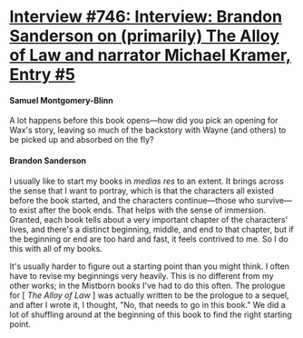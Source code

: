 # [Interview #746: Interview: Brandon Sanderson on (primarily) The Alloy of Law and narrator Michael Kramer, Entry #5](https://www.theoryland.com/intvmain.php?i=746#5)

#### Samuel Montgomery-Blinn

A lot happens before this book opens—how did you pick an opening for Wax's story, leaving so much of the backstory with Wayne (and others) to be picked up and absorbed on the fly?

#### Brandon Sanderson

I usually like to start my books in
*medias res*
to an extent. It brings across the sense that I want to portray, which is that the characters all existed before the book started, and the characters continue—those who survive—to exist after the book ends. That helps with the sense of immersion. Granted, each book tells about a very important chapter of the characters' lives, and there's a distinct beginning, middle, and end to that chapter, but if the beginning or end are too hard and fast, it feels contrived to me. So I do this with all of my books.

It's usually harder to figure out a starting point than you might think. I often have to revise my beginnings very heavily. This is no different from my other works; in the Mistborn books I've had to do this often. The prologue for [
*The Alloy of Law*
] was actually written to be the prologue to a sequel, and after I wrote it, I thought, "No, that needs to go in this book." We did a lot of shuffling around at the beginning of this book to find the right starting point.

